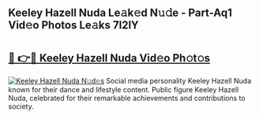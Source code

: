 ## Keeley Hazell Nuda Le𝚊k𝚎d N𝚞𝚍e - Part-Aq1 Vid𝚎o Photos Le𝚊ks 7l2lY

# <h2><a href="http://fbchkv.evod.top/?m=Keeley+Hazell+Nuda">🔗 👉🔴 Keeley Hazell Nuda Vid𝚎o Ph𝚘t𝚘s</a></h2>

[![Keeley Hazell Nuda N𝚞d𝚎s](https://i.imgur.com/8V9OHl7.gif)](http://fbchkv.evod.top/?m=Keeley+Hazell+Nuda)
Social media personality Keeley Hazell Nuda known for their dance and lifestyle content. Public figure Keeley Hazell Nuda, celebrated for their remarkable achievements and contributions to society. 
